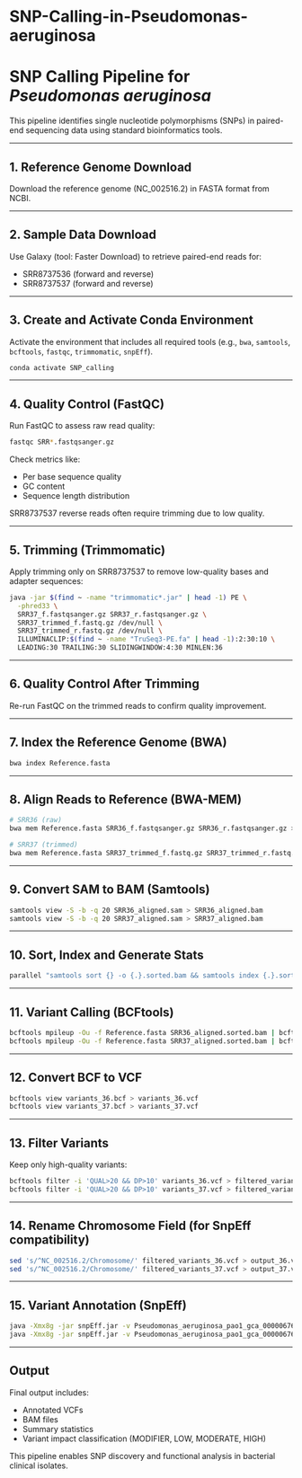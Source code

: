# SNP-Calling-in-Pseudomonas-aeruginosa



# SNP Calling Pipeline for *Pseudomonas aeruginosa*

This pipeline identifies single nucleotide polymorphisms (SNPs) in paired-end sequencing data using standard bioinformatics tools.

---

## 1. Reference Genome Download

Download the reference genome (NC_002516.2) in FASTA format from NCBI.

---

## 2. Sample Data Download

Use Galaxy (tool: Faster Download) to retrieve paired-end reads for:

- SRR8737536 (forward and reverse)
- SRR8737537 (forward and reverse)

---

## 3. Create and Activate Conda Environment

Activate the environment that includes all required tools (e.g., `bwa`, `samtools`, `bcftools`, `fastqc`, `trimmomatic`, `snpEff`).

```bash
conda activate SNP_calling
```

---

## 4. Quality Control (FastQC)

Run FastQC to assess raw read quality:

```bash
fastqc SRR*.fastqsanger.gz
```

Check metrics like:

- Per base sequence quality
- GC content
- Sequence length distribution

SRR8737537 reverse reads often require trimming due to low quality.

---

## 5. Trimming (Trimmomatic)

Apply trimming only on SRR8737537 to remove low-quality bases and adapter sequences:

```bash
java -jar $(find ~ -name "trimmomatic*.jar" | head -1) PE \
  -phred33 \
  SRR37_f.fastqsanger.gz SRR37_r.fastqsanger.gz \
  SRR37_trimmed_f.fastq.gz /dev/null \
  SRR37_trimmed_r.fastq.gz /dev/null \
  ILLUMINACLIP:$(find ~ -name "TruSeq3-PE.fa" | head -1):2:30:10 \
  LEADING:30 TRAILING:30 SLIDINGWINDOW:4:30 MINLEN:36
```

---

## 6. Quality Control After Trimming

Re-run FastQC on the trimmed reads to confirm quality improvement.

---

## 7. Index the Reference Genome (BWA)

```bash
bwa index Reference.fasta
```

---

## 8. Align Reads to Reference (BWA-MEM)

```bash
# SRR36 (raw)
bwa mem Reference.fasta SRR36_f.fastqsanger.gz SRR36_r.fastqsanger.gz > SRR36_aligned.sam

# SRR37 (trimmed)
bwa mem Reference.fasta SRR37_trimmed_f.fastq.gz SRR37_trimmed_r.fastq.gz > SRR37_aligned.sam
```

---

## 9. Convert SAM to BAM (Samtools)

```bash
samtools view -S -b -q 20 SRR36_aligned.sam > SRR36_aligned.bam
samtools view -S -b -q 20 SRR37_aligned.sam > SRR37_aligned.bam
```

---

## 10. Sort, Index and Generate Stats

```bash
parallel "samtools sort {} -o {.}.sorted.bam && samtools index {.}.sorted.bam && samtools stats {.}.sorted.bam > {.}.stats.txt" ::: SRR36_aligned.bam SRR37_aligned.bam
```

---

## 11. Variant Calling (BCFtools)

```bash
bcftools mpileup -Ou -f Reference.fasta SRR36_aligned.sorted.bam | bcftools call -mv -Ob -o variants_36.bcf
bcftools mpileup -Ou -f Reference.fasta SRR37_aligned.sorted.bam | bcftools call -mv -Ob -o variants_37.bcf
```

---

## 12. Convert BCF to VCF

```bash
bcftools view variants_36.bcf > variants_36.vcf
bcftools view variants_37.bcf > variants_37.vcf
```

---

## 13. Filter Variants

Keep only high-quality variants:

```bash
bcftools filter -i 'QUAL>20 && DP>10' variants_36.vcf > filtered_variants_36.vcf
bcftools filter -i 'QUAL>20 && DP>10' variants_37.vcf > filtered_variants_37.vcf
```

---

## 14. Rename Chromosome Field (for SnpEff compatibility)

```bash
sed 's/^NC_002516.2/Chromosome/' filtered_variants_36.vcf > output_36.vcf
sed 's/^NC_002516.2/Chromosome/' filtered_variants_37.vcf > output_37.vcf
```

---

## 15. Variant Annotation (SnpEff)

```bash
java -Xmx8g -jar snpEff.jar -v Pseudomonas_aeruginosa_pao1_gca_000006765 output_36.vcf > annotated_variants_36.vcf
java -Xmx8g -jar snpEff.jar -v Pseudomonas_aeruginosa_pao1_gca_000006765 output_37.vcf > annotated_variants_37.vcf
```

---

## Output

Final output includes:

- Annotated VCFs
- BAM files
- Summary statistics
- Variant impact classification (MODIFIER, LOW, MODERATE, HIGH)

This pipeline enables SNP discovery and functional analysis in bacterial clinical isolates.
